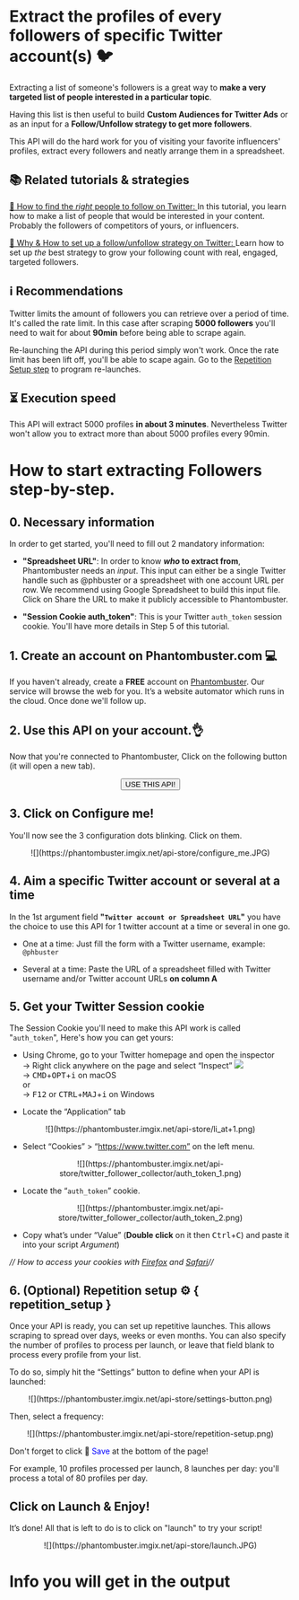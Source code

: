 # Extract the profiles of every followers of specific Twitter account(s) 🐦

Extracting a list of someone's followers is a great way to **make a very targeted list of people interested in a particular topic**.

Having this list is then useful to build **Custom Audiences for Twitter Ads** or as an input for a **Follow/Unfollow strategy to get more followers**.

This API will do the hard work for you of visiting your favorite influencers' profiles, extract every followers and neatly arrange them in a spreadsheet.

## 📚 Related tutorials & strategies

[📜 How to find the _right_ people to follow on Twitter: ](https://blog.phantombuster.com/recipe-3-what-you-want-is-a-targeted-audience-how-to-find-it-on-twitter-54ee61a6ac30) In this tutorial, you learn how to make a list of people that would be interested in your content. Probably the followers of competitors of yours, or influencers.

[📜 Why & How to set up a follow/unfollow strategy on Twitter: ](https://blog.phantombuster.com/recipe-2-growing-your-twitter-audience-101-easily-build-your-following-machine-in-5-minutes-84efffc0bc) Learn how to set up _the_ best strategy to grow your following count with real, engaged, targeted followers.

## ℹ️ Recommendations

Twitter limits the amount of followers you can retrieve over a period of time. It's called the rate limit. In this case after scraping **5000 followers** you'll need to wait for about **90min** before being able to scrape again. 

Re-launching the API during this period simply won't work. Once the rate limit has been lift off, you'll be able to scape again. Go to the [Repetition Setup step](#repetition_setup) to program re-launches.

## ⏳ Execution speed

This API will extract 5000 profiles **in about 3 minutes**. Nevertheless Twitter won't allow you to extract more than about 5000 profiles every 90min.

# How to start extracting Followers step-by-step.

## 0. Necessary information 

In order to get started, you'll need to fill out 2 mandatory information:
- **"Spreadsheet URL"**: In order to know **_who_ to extract from**, Phantombuster needs an _input_. This input can either be a single Twitter handle such as @phbuster or a spreadsheet with one account URL per row. We recommend using Google Spreadsheet to build this input file. Click on Share the URL to make it publicly accessible to Phantombuster.

- **"Session Cookie auth_token"**: This is your Twitter `auth_token` session cookie. You'll have more details in Step 5 of this tutorial.

## 1. Create an account on Phantombuster.com 💻
If you haven't already, create a **FREE** account on [Phantombuster](https://phantombuster.com/register). Our service will browse the web for you. It’s a website automator which runs in the cloud. Once done we'll follow up.


## 2. Use this API on your account.👌
Now that you're connected to Phantombuster, Click on the following button (it will open a new tab).

<center><button type="button" class="btn btn-warning callToAction" onclick="useThisApi()">USE THIS API!</button></center>

## 3. Click on Configure me!
You'll now see the 3 configuration dots blinking. Click on them.

<center>![](https://phantombuster.imgix.net/api-store/configure_me.JPG)</center>

## 4. Aim a specific Twitter account or several at a time
In the 1st argument field **"`Twitter account or Spreadsheet URL`"** you have the choice to use this API for 1 twitter account at a time or several in one go.
* One at a time: Just fill the form with a Twitter username, example: `@phbuster`

* Several at a time: Paste the URL of a spreadsheet filled with Twitter username and/or Twitter account URLs **on column A**

## 5. Get your Twitter Session cookie 
The Session Cookie you'll need to make this API work is called "`auth_token`",
Here's how you can get yours:

* Using Chrome, go to your Twitter homepage and open the inspector  
→ Right click anywhere on the page and select “Inspect” ![](https://phantombuster.imgix.net/api-store/Inspect+browser.png)  
→ <kbd>CMD</kbd>+<kbd>OPT</kbd>+<kbd>i</kbd> on macOS  
or  
→ <kbd>F12</kbd> or <kbd>CTRL</kbd>+<kbd>MAJ</kbd>+<kbd>i</kbd> on Windows

* Locate the “Application” tab

<center>![](https://phantombuster.imgix.net/api-store/li_at+1.png)</center>

* Select “Cookies” > “https://www.twitter.com” on the left menu.

<center>![](https://phantombuster.imgix.net/api-store/twitter_follower_collector/auth_token_1.png)</center>

* Locate the “`auth_token`” cookie.

<center>![](https://phantombuster.imgix.net/api-store/twitter_follower_collector/auth_token_2.png)</center/>

* Copy what’s under “Value” (**Double click** on it then <kbd>Ctrl</kbd>+<kbd>C</kbd>) and paste it into your script _Argument_)

_// How to access your cookies with <a href="https://developer.mozilla.org/en-US/docs/Tools/Storage_Inspector" target="_blank">Firefox</a> and <a href="https://www.macobserver.com/tmo/article/see_full_cookie_details_in_safari_5.1" target="_blank">Safari</a>//_

##  6. (Optional) ️️Repetition setup ⚙️ { repetition_setup }

Once your API is ready, you can set up repetitive launches. This allows scraping to spread over days, weeks or even months. You can also specify the number of profiles to process per launch, or leave that field blank to process every profile from your list.


To do so, simply hit the “Settings” button to define when your API is launched:

<center>![](https://phantombuster.imgix.net/api-store/settings-button.png)</center>

Then, select a frequency:

<center>![](https://phantombuster.imgix.net/api-store/repetition-setup.png)</center>

Don't forget to click 💾 <span style="color:blue">Save</span> at the bottom of the page!

For example, 10 profiles processed per launch, 8 launches per day: you'll process a total of 80 profiles per day.

## Click on Launch & Enjoy!

It’s done! All that is left to do is to click on "launch" to try your script!
<center>![](https://phantombuster.imgix.net/api-store/launch.JPG)</center>

# Info you will get in the output 